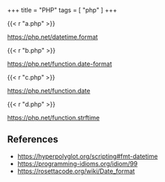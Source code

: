 +++
title = "PHP"
tags = [ "php" ]
+++

{{< r "a.php" >}}

<https://php.net/datetime.format>

{{< r "b.php" >}}

<https://php.net/function.date-format>

{{< r "c.php" >}}

<https://php.net/function.date>

{{< r "d.php" >}}

<https://php.net/function.strftime>

## References

- <https://hyperpolyglot.org/scripting#fmt-datetime>
- <https://programming-idioms.org/idiom/99>
- <https://rosettacode.org/wiki/Date_format>
